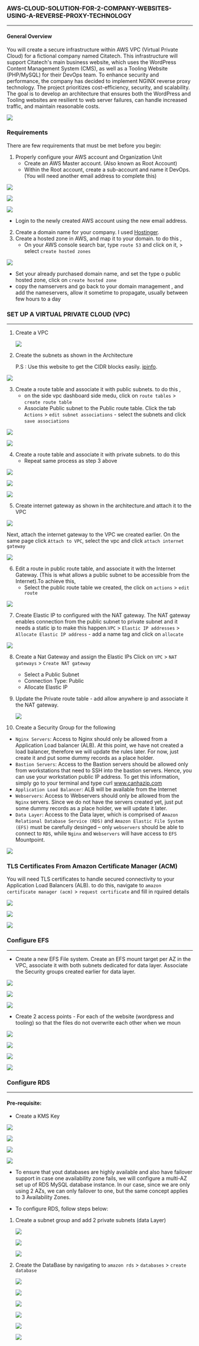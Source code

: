 ### AWS-CLOUD-SOLUTION-FOR-2-COMPANY-WEBSITES-USING-A-REVERSE-PROXY-TECHNOLOGY
------
#### General Overview

You will create a secure infrastructure within AWS VPC (Virtual Private Cloud) for a fictional company named Citatech. This infrastructure will support Citatech's main business website, which uses the WordPress Content Management System (CMS), as well as a Tooling Website (PHP/MySQL) for their DevOps team. To enhance security and performance, the company has decided to implement NGINX reverse proxy technology. The project prioritizes cost-efficiency, security, and scalability. The goal is to develop an architecture that ensures both the WordPress and Tooling websites are resilient to web server failures, can handle increased traffic, and maintain reasonable costs.

![](./images/aws.png)

### Requirements
There are few requirements that must be met before you begin:

1. Properly configure your AWS account and Organization Unit 
    * Create an AWS Master account. (Also known as Root Account)
    * Within the Root account, create a sub-account and name it DevOps. (You will need another email address to complete this)

![](./images/1.png)

![](./images/2.png)

![](./images/3.png)

   * Login to the newly created AWS account using the new email address.
     
2. Create a domain name for your company. I used [Hostinger](https://www.hostinger.com/).
3. Create a hosted zone in AWS, and map it to your domain. to do this ,
   * On your AWS console search bar, type `route 53` and click on it, > select `create hosted zones`

![](./images/4.png)    

   * Set your already purchased domain name, and set the type o public hosted zone, click on `create hosted zone`
   * copy the namservers and go back to your domain management , and add the nameservers, allow it sometime to propagate, usually between few hours to a day

 ### SET UP A VIRTUAL PRIVATE CLOUD (VPC)

 --------
1. Create a VPC

   ![](./images/5.png)

2. Create the subnets as shown in the Architecture

   P.S :  Use this website to get the CIDR blocks easily. [ipinfo](https://ipinfo.io/ips).

  ![](./images/6.png)

3. Create a route table and associate it with public subnets. to do this ,
     * on the side vpc dashboard side medu, click on `route tables` > `create route table`
     * Associate Public subnet to the Public route table. Click the tab `Actions` >  `edit subnet associations` - select the subnets and click `save associations`

  ![](./images/7.png)
  
  ![](./images/8.png)
 
4. Create a route table and associate it with private subnets. to do this
     * Repeat same process as step 3 above

  ![](./images/9.png)

  ![](./images/10.png)

  ![](./images/11.png)

5. Create internet gateway as shown in the architecture.and attach it to the VPC

  ![](./images/12.png)

  Next, attach the internet gateway to the VPC we created earlier.
  On the same page click `Attach to VPC`, select the vpc and click `attach internet gateway`

  ![](./images/13.png)
  

6. Edit a route in public route table, and associate it with the Internet Gateway. (This is what allows a public subnet to be accessible from the Internet).To achieve this,
      * Select the public route table we created, the click on `actions` > `edit route`
  
   
  ![](./images/14.png)

7. Create Elastic IP to configured with the NAT gateway. The NAT gateway enables connection from the public subnet to private subnet and it needs a static ip to make this         happen.`VPC` > `Elastic IP addresses` > `Allocate Elastic IP address` - add a name tag and click on `allocate`

  ![](./images/15.png)

8. Create a Nat Gateway and assign the Elastic IPs
    Click on `VPC` > `NAT gateways` > `Create NAT gateway`

   - Select a Public Subnet
   - Connection Type: Public
   - Allocate Elastic IP
  
9. Update the Private route table - add allow anywhere ip and associate it the NAT gateway.

   ![](./images/16.png)

10. Create a Security Group for the following

   - `Nginx Servers`: Access to Nginx should only be allowed from a Application Load balancer (ALB). At this point, we have not created a load balancer, therefore we will          update the rules later. For now, just create it and put some dummy records as a place holder.
   - `Bastion Servers`: Access to the Bastion servers should be allowed only from workstations that need to SSH into the bastion servers. Hence, you can use your workstation       public IP address. To get this information, simply go to your terminal and type curl www.canhazip.com
   - `Application Load Balancer`: ALB will be available from the Internet
   - `Webservers`: Access to Webservers should only be allowed from the `Nginx` servers. Since we do not have the servers created yet, just put some dummy records as a place       holder, we will update it later.
   - `Data Layer`: Access to the Data layer, which is comprised of `Amazon Relational Database Service (RDS)` and `Amazon Elastic File System (EFS)` must be carefully               desinged – only `webservers` should be able to connect to `RDS`, while `Nginx` and `Webservers` will have access to `EFS` Mountpoint.

   ![](./images/18.png)


### TLS Certificates From Amazon Certificate Manager (ACM)

   You will need TLS certificates to handle secured connectivity to your Application Load Balancers (ALB). to do this, 
   navigate to `amazon certificate manager (acm)` > `request certificate` and fill in rquired details

   ![](./images/19.png)

   ![](./images/20.png)

   ![](./images/21.png)

### Configure EFS
---

   * Create a new EFS File system. Create an EFS mount target per AZ in the VPC, associate it with both subnets dedicated for data layer. Associate the Security groups             created earlier for data layer.

   ![](./images/22.png)

   ![](./images/23.png)

   ![](./images/24.png)

   * Create 2 access points - For each of the website (wordpress and tooling) so that the files do not overwrite each other when we moun

   ![](./images/25.png)

   ![](./images/26.png)

   ![](./images/27.png)

   ![](./images/28.png)

### Configure RDS
-----
#### Pre-requisite:

   * Create a KMS Key

   ![](./images/29.png)

   ![](./images/30.png)

   ![](./images/31.png)

   ![](./images/32.png)

   * To ensure that yout databases are highly available and also have failover support in case one availability zone fails, we will configure a multi-AZ set up of RDS MySQL       database instance. In our case, since we are only using 2 AZs, we can only failover to one, but the same concept applies to 3 Availability Zones.

   * To configure RDS, follow steps below:

   
   1. Create a subnet group and add 2 private subnets (data Layer)

      ![](./images/33.png)

      ![](./images/34.png)

      ![](./images/35.png)
      

   2. Create the DataBase by navigating to `amazon rds` > `databases` > `create database`

      ![](./images/36.png)

      ![](./images/37.png)

      ![](./images/38.png)

      ![](./images/39.png)

      ![](./images/40.png)

      ![](./images/41.png)
      



























